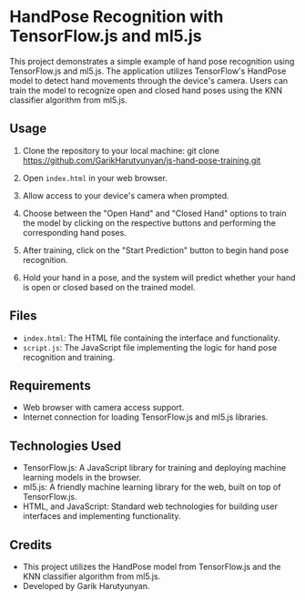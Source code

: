 # HandPose Recognition with TensorFlow.js and ml5.js

This project demonstrates a simple example of hand pose recognition using TensorFlow.js and ml5.js. The application utilizes TensorFlow's HandPose model to detect hand movements through the device's camera. Users can train the model to recognize open and closed hand poses using the KNN classifier algorithm from ml5.js.

## Usage

1. Clone the repository to your local machine:
git clone https://github.com/GarikHarutyunyan/js-hand-pose-training.git


2. Open `index.html` in your web browser.

3. Allow access to your device's camera when prompted.

4. Choose between the "Open Hand" and "Closed Hand" options to train the model by clicking on the respective buttons and performing the corresponding hand poses.

5. After training, click on the "Start Prediction" button to begin hand pose recognition.

6. Hold your hand in a pose, and the system will predict whether your hand is open or closed based on the trained model.

## Files

- `index.html`: The HTML file containing the interface and functionality.
- `script.js`: The JavaScript file implementing the logic for hand pose recognition and training.

## Requirements

- Web browser with camera access support.
- Internet connection for loading TensorFlow.js and ml5.js libraries.

## Technologies Used

- TensorFlow.js: A JavaScript library for training and deploying machine learning models in the browser.
- ml5.js: A friendly machine learning library for the web, built on top of TensorFlow.js.
- HTML, and JavaScript: Standard web technologies for building user interfaces and implementing functionality.

## Credits

- This project utilizes the HandPose model from TensorFlow.js and the KNN classifier algorithm from ml5.js.
- Developed by Garik Harutyunyan.